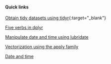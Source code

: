 #### Quick links

[Obtain tidy datasets using tidyr](https://linclgit.github.io/basic_data_cleaning/Tidying_data_with_tidyr.html){:target="_blank"}

[Five verbs in dplyr](https://linclgit.github.io/basic_data_cleaning/package_dplyr.html)

[Manipulate date and time using lubridate](https://linclgit.github.io/basic_data_cleaning/Date_and_Time.html)

[Vectorization using the apply family](https://linclgit.github.io/basic_data_cleaning/The_apply_family.html)

[Date and time](https://linclgit.github.io/basic_data_cleaning/Date_and_Time.html)